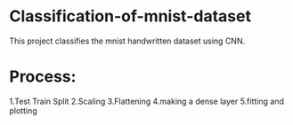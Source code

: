 # Classification-of-mnist-dataset
This project classifies the mnist handwritten dataset using CNN.

# Process:
1.Test Train Split
2.Scaling
3.Flattening
4.making a dense layer
5.fitting and plotting
